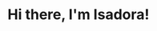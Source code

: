 <head>
	<title>Isadora's-Portifolio</title>
</head>
<body>
	<div class="blurb">
	<h1>Hi there, I'm Isadora!</h1>
	</div><!-- /.blurb -->
